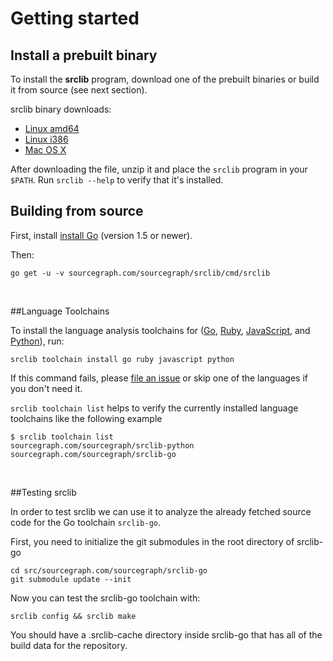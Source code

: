 # Getting started


## Install a prebuilt binary

To install the **srclib** program, download one of the prebuilt binaries or build
it from source (see next section).

srclib binary downloads:

* [Linux amd64](https://api.equinox.io/1/Applications/ap_BQxVz1iWMxmjQnbVGd85V58qz6/Updates/Asset/srclib.zip?os=linux&arch=amd64&channel=stable)
* [Linux i386](https://api.equinox.io/1/Applications/ap_BQxVz1iWMxmjQnbVGd85V58qz6/Updates/Asset/srclib.zip?os=linux&arch=386&channel=stable)
* [Mac OS X](https://api.equinox.io/1/Applications/ap_BQxVz1iWMxmjQnbVGd85V58qz6/Updates/Asset/srclib.zip?os=darwin&arch=amd64&channel=stable)

After downloading the file, unzip it and place the `srclib` program in your
`$PATH`. Run `srclib --help` to verify that it's installed.


## Building from source

First, install [install Go](http://golang.org/doc/install) (version 1.5 or newer).

Then:

```
go get -u -v sourcegraph.com/sourcegraph/srclib/cmd/srclib
```

<br>

##Language Toolchains

To install the language analysis toolchains for
([Go](toolchains/go.md), [Ruby](toolchains/ruby.md),
[JavaScript](toolchains/javascript.md), and [Python](toolchains/python.md)), run:

```
srclib toolchain install go ruby javascript python
```

If this command fails, please
[file an issue](https://github.com/sourcegraph/srclib/issues) or skip
one of the languages if you don't need it.

`srclib toolchain list` helps to verify the currently installed language toolchains like the following example

```
$ srclib toolchain list
sourcegraph.com/sourcegraph/srclib-python
sourcegraph.com/sourcegraph/srclib-go
```

<br>

##Testing srclib

In order to test srclib we can use it to analyze the already fetched source code for the Go toolchain `srclib-go`.

First, you need to initialize the git submodules in the root directory of srclib-go
```
cd src/sourcegraph.com/sourcegraph/srclib-go
git submodule update --init
```

Now you can test the srclib-go toolchain with:

```
srclib config && srclib make
```

You should have a .srclib-cache directory inside srclib-go that has all of the build data for the repository.

<br>
